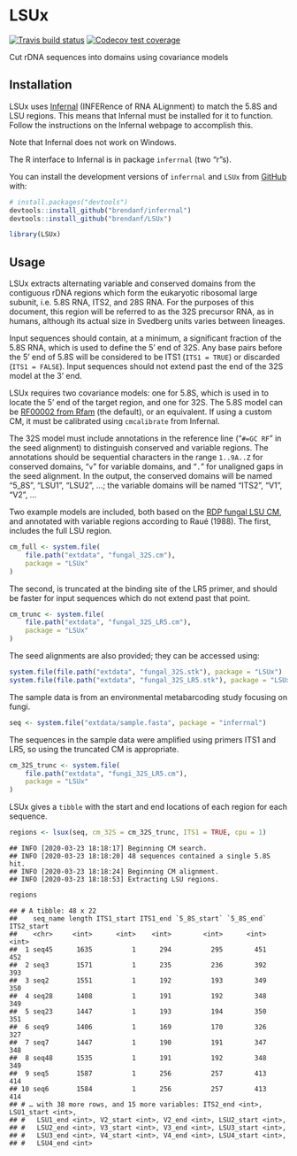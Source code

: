 
# LSUx

<!-- badges: start -->

[![Travis build
status](https://travis-ci.org/brendanf/LSUx.svg?branch=master)](https://travis-ci.org/brendanf/LSUx)
[![Codecov test
coverage](https://codecov.io/gh/brendanf/LSUx/branch/master/graph/badge.svg)](https://codecov.io/gh/brendanf/LSUx?branch=master)
<!-- badges: end -->

Cut rDNA sequences into domains using covariance models

## Installation

LSUx uses [Infernal](http://eddylab.org/infernal/) (INFERence of RNA
ALignment) to match the 5.8S and LSU regions. This means that Infernal
must be installed for it to function. Follow the instructions on the
Infernal webpage to accomplish this.

Note that Infernal does not work on Windows.

The R interface to Infernal is in package `inferrnal` (two “r”s).

You can install the development versions of `inferrnal` and `LSUx` from
[GitHub](https://github.com/) with:

``` r
# install.packages("devtools")
devtools::install_github("brendanf/inferrnal")
devtools::install_github("brendanf/LSUx")
```

``` r
library(LSUx)
```

## Usage

LSUx extracts alternating variable and conserved domains from the
contiguous rDNA regions which form the eukaryotic ribosomal large
subunit, i.e. 5.8S RNA, ITS2, and 28S RNA. For the purposes of this
document, this region will be referred to as the 32S precursor RNA, as
in humans, although its actual size in Svedberg units varies between
lineages.

Input sequences should contain, at a minimum, a significant fraction of
the 5.8S RNA, which is used to define the 5’ end of 32S. Any base pairs
before the 5’ end of 5.8S will be considered to be ITS1 (`ITS1 = TRUE`)
or discarded (`ITS1 = FALSE`). Input sequences should not extend past
the end of the 32S model at the 3’ end.

LSUx requires two covariance models: one for 5.8S, which is used in to
locate the 5’ end of the target region, and one for 32S. The 5.8S model
can be [RF00002 from Rfam](https://rfam.xfam.org/family/RF00002) (the
default), or an equivalent. If using a custom CM, it must be calibrated
using `cmcalibrate` from Infernal.

The 32S model must include annotations in the reference line (“`#=GC
RF`” in the seed alignment) to distinguish conserved and variable
regions. The annotations should be sequential characters in the range
`1..9A..Z` for conserved domains, “`v`” for variable domains, and “`.`”
for unaligned gaps in the seed alignment. In the output, the conserved
domains will be named “5\_8S”, “LSU1”, “LSU2”, …; the variable domains
will be named “ITS2”, “V1”, “V2”, …

Two example models are included, both based on the [RDP fungal LSU
CM](https://github.com/rdpstaff/fungene_pipeline/blob/master/%%20resources/RRNA_28S/model.cm),
and annotated with variable regions according to Raué (1988). The first,
includes the full LSU region.

``` r
cm_full <- system.file(
    file.path("extdata", "fungal_32S.cm"),
    package = "LSUx"
)
```

The second, is truncated at the binding site of the LR5 primer, and
should be faster for input sequences which do not extend past that
point.

``` r
cm_trunc <- system.file(
    file.path("extdata", "fungal_32S_LR5.cm"),
    package = "LSUx"
)
```

The seed alignments are also provided; they can be accessed using:

``` r
system.file(file.path("extdata", "fungal_32S.stk"), package = "LSUx")
system.file(file.path("extdata", "fungal_32S_LR5.stk"), package = "LSUx")
```

The sample data is from an environmental metabarcoding study focusing on
fungi.

``` r
seq <- system.file("extdata/sample.fasta", package = "inferrnal")
```

The sequences in the sample data were amplified using primers ITS1 and
LR5, so using the truncated CM is appropriate.

``` r
cm_32S_trunc <- system.file(
    file.path("extdata", "fungi_32S_LR5.cm"),
    package = "LSUx"
)
```

LSUx gives a `tibble` with the start and end locations of each region
for each sequence.

``` r
regions <- lsux(seq, cm_32S = cm_32S_trunc, ITS1 = TRUE, cpu = 1)
```

    ## INFO [2020-03-23 18:18:17] Beginning CM search.
    ## INFO [2020-03-23 18:18:20] 48 sequences contained a single 5.8S hit.
    ## INFO [2020-03-23 18:18:24] Beginning CM alignment.
    ## INFO [2020-03-23 18:18:53] Extracting LSU regions.

``` r
regions
```

    ## # A tibble: 48 x 22
    ##    seq_name length ITS1_start ITS1_end `5_8S_start` `5_8S_end` ITS2_start
    ##    <chr>     <int>      <int>    <int>        <int>      <int>      <int>
    ##  1 seq45      1635          1      294          295        451        452
    ##  2 seq3       1571          1      235          236        392        393
    ##  3 seq2       1551          1      192          193        349        350
    ##  4 seq28      1408          1      191          192        348        349
    ##  5 seq23      1447          1      193          194        350        351
    ##  6 seq9       1406          1      169          170        326        327
    ##  7 seq7       1447          1      190          191        347        348
    ##  8 seq48      1535          1      191          192        348        349
    ##  9 seq5       1587          1      256          257        413        414
    ## 10 seq6       1584          1      256          257        413        414
    ## # … with 38 more rows, and 15 more variables: ITS2_end <int>, LSU1_start <int>,
    ## #   LSU1_end <int>, V2_start <int>, V2_end <int>, LSU2_start <int>,
    ## #   LSU2_end <int>, V3_start <int>, V3_end <int>, LSU3_start <int>,
    ## #   LSU3_end <int>, V4_start <int>, V4_end <int>, LSU4_start <int>,
    ## #   LSU4_end <int>
